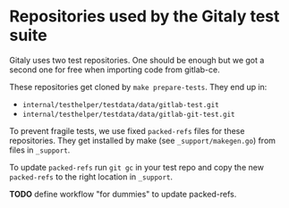 # Repositories used by the Gitaly test suite

Gitaly uses two test repositories. One should be enough but we got a
second one for free when importing code from gitlab-ce.

These repositories get cloned by `make prepare-tests`. They end up in:

-   `internal/testhelper/testdata/data/gitlab-test.git`
-   `internal/testhelper/testdata/data/gitlab-git-test.git`

To prevent fragile tests, we use fixed `packed-refs` files for these
repositories. They get installed by make (see `_support/makegen.go`)
from files in `_support`.

To update `packed-refs` run `git gc` in your test repo and copy the new
`packed-refs` to the right location in `_support`.

**TODO** define workflow "for dummies" to update packed-refs.
